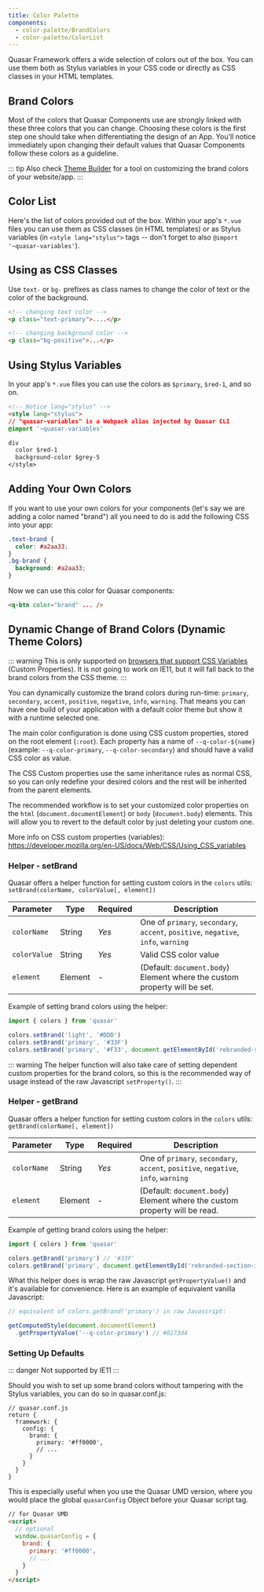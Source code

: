 ```yaml
---
title: Color Palette
components:
  - color-palette/BrandColors
  - color-palette/ColorList
---
```

Quasar Framework offers a wide selection of colors out of the box. You can use them both as Stylus variables in your CSS code or directly as CSS classes in your HTML templates.

## Brand Colors
Most of the colors that Quasar Components use are strongly linked with these three colors that you can change. Choosing these colors is the first step one should take when differentiating the design of an App. You'll notice immediately upon changing their default values that Quasar Components follow these colors as a guideline.

<brand-colors />

::: tip
Also check [Theme Builder](/style/theme-builder) for a tool on customizing the brand colors of your website/app.
:::

## Color List

Here's the list of colors provided out of the box. Within your app's `*.vue` files you can use them as CSS classes (in HTML templates) or as Stylus variables (in `<style lang="stylus">` tags -- don't forget to also `@import '~quasar-variables'`).

<color-list />

## Using as CSS Classes
Use `text-` or `bg-` prefixes as class names to change the color of text or the color of the background.

``` html
<!-- changing text color -->
<p class="text-primary">....</p>

<!-- changing background color -->
<p class="bg-positive">...</p>
```

## Using Stylus Variables
In your app's `*.vue` files you can use the colors as `$primary`, `$red-1`, and so on.

```html
<!-- Notice lang="stylus" -->
<style lang="stylus">
// "quasar-variables" is a Webpack alias injected by Quasar CLI
@import '~quasar-variables'

div
  color $red-1
  background-color $grey-5
</style>
```

## Adding Your Own Colors
If you want to use your own colors for your components (let's say we are adding a color named "brand") all you need to do is add the following CSS into your app:

```css
.text-brand {
  color: #a2aa33;
}
.bg-brand {
  background: #a2aa33;
}
```

Now we can use this color for Quasar components:
```html
<q-btn color="brand" ... />
```


## Dynamic Change of Brand Colors (Dynamic Theme Colors)

::: warning
This is only supported on [browsers that support CSS Variables](https://caniuse.com/#feat=css-variables) (Custom Properties).
It is not going to work on IE11, but it will fall back to the brand colors from the CSS theme.
:::

You can dynamically customize the brand colors during run-time: `primary`, `secondary`, `accent`, `positive`, `negative`, `info`, `warning`. That means you can have one build of your application with a default color theme but show it with a runtime selected one.

The main color configuration is done using CSS custom properties, stored on the root element (`:root`). Each property has a name of `--q-color-${name}` (example: `--q-color-primary`, `--q-color-secondary`) and should have a valid CSS color as value.

The CSS Custom properties use the same inheritance rules as normal CSS, so you can only redefine your desired colors and the rest will be inherited from the parent elements.

The recommended workflow is to set your customized color properties on the `html` (`document.documentElement`) or `body` (`document.body`) elements. This will allow you to revert to the default color by just deleting your custom one.

More info on CSS custom properties (variables): https://developer.mozilla.org/en-US/docs/Web/CSS/Using_CSS_variables

### Helper - setBrand
Quasar offers a helper function for setting custom colors in the `colors` utils: `setBrand(colorName, colorValue[, element])`

| Parameter | Type | Required | Description |
| --- | --- | --- | --- |
| `colorName` | String | *Yes* | One of `primary`, `secondary`, `accent`, `positive`, `negative`, `info`, `warning` |
| `colorValue` | String | *Yes* | Valid CSS color value |
| `element` | Element | - | (Default: `document.body`) Element where the custom property will be set. |

Example of setting brand colors using the helper:

```js
import { colors } from 'quasar'

colors.setBrand('light', '#DDD')
colors.setBrand('primary', '#33F')
colors.setBrand('primary', '#F33', document.getElementById('rebranded-section-id'))
```

::: warning
The helper function will also take care of setting dependent custom properties for the brand colors, so this is the recommended way of usage instead of the raw Javascript `setProperty()`.
:::

### Helper - getBrand
Quasar offers a helper function for setting custom colors in the `colors` utils: `getBrand(colorName[, element])`

| Parameter | Type | Required | Description |
| --- | --- | --- | --- |
| `colorName` | String | *Yes* | One of `primary`, `secondary`, `accent`, `positive`, `negative`, `info`, `warning` |
| `element` | Element | - | (Default: `document.body`) Element where the custom property will be read. |

Example of getting brand colors using the helper:

```js
import { colors } from 'quasar'

colors.getBrand('primary') // '#33F'
colors.getBrand('primary', document.getElementById('rebranded-section-id'))
```

What this helper does is wrap the raw Javascript `getPropertyValue()` and it's available for convenience. Here is an example of equivalent vanilla Javascript:

```js
// equivalent of colors.getBrand('primary') in raw Javascript:

getComputedStyle(document.documentElement)
  .getPropertyValue('--q-color-primary') // #0273d4
```

### Setting Up Defaults
::: danger
Not supported by IE11
:::

Should you wish to set up some brand colors without tampering with the Stylus variables, you can do so in quasar.conf.js:

```
// quasar.conf.js
return {
  framework: {
    config: {
      brand: {
        primary: '#ff0000',
        // ...
      }
    }
  }
}
```

This is especially useful when you use the Quasar UMD version, where you would place the global `quasarConfig` Object before your Quasar script tag.

```html
// for Quasar UMD
<script>
  // optional
  window.quasarConfig = {
    brand: {
      primary: '#ff0000',
      // ...
    }
  }
</script>
```
